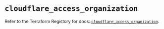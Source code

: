 # `cloudflare_access_organization`

Refer to the Terraform Registory for docs: [`cloudflare_access_organization`](https://registry.terraform.io/providers/cloudflare/cloudflare/4.6.0/docs/resources/access_organization).
